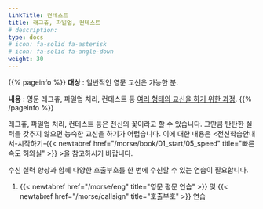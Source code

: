 ```yaml
---
linkTitle: 컨테스트
title: 래그츄, 파일업, 컨테스트
# description: 
type: docs
# icon: fa-solid fa-asterisk
# icon: fa-solid fa-angle-down
weight: 30
---
```


{{% pageinfo %}}
<b>대상</b> : 일반적인 영문 교신은 가능한 분.<br>

<b>내용</b> : 영문 래그츄, 파일업 처리, 컨테스트 등 <u>여러 형태의 교신을 하기 위한 과정</u>.
{{% /pageinfo %}}
<div oncontextmenu="return false" ondragstart="return false" onselectstart="return false">



래그츄, 파일업 처리, 컨테스트 등은 전신의 꽃이라고 할 수 있습니다. 그만큼 탄탄한 실력을 갖추지 않으면 능숙한 교신을 하기가 어렵습니다. 이에 대한 내용은 <전신학습안내서-시작하기-{{< newtabref href="/morse/book/01_start/05_speed" title="빠른속도 허와실" >}} >을 참고하시기 바랍니다.


수신 실력 향상과 함께 다양한 호출부호를 한 번에 수신할 수 있는 연습이 필요합니다.

1. {{< newtabref href="/morse/eng" title="영문 평문 연습" >}} 및 {{< newtabref href="/morse/callsign" title="호출부호" >}} 연습
<br><br>


</div>